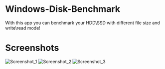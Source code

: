 # Windows-Disk-Benchmark

With this app you can benchmark your HDD\SSD with different file size and write\read mode!

# Screenshots

![Screenshot_1](https://user-images.githubusercontent.com/24371191/129891454-7adb8dd5-7c45-4f1f-a225-3d258bf77fe0.png)
![Screenshot_2](https://user-images.githubusercontent.com/24371191/129891456-5e99157a-5745-43a4-8f7b-2251995a282f.png)
![Screenshot_3](https://user-images.githubusercontent.com/24371191/129891458-fc4615ba-a07f-433f-93dd-8348497ab40c.png)
